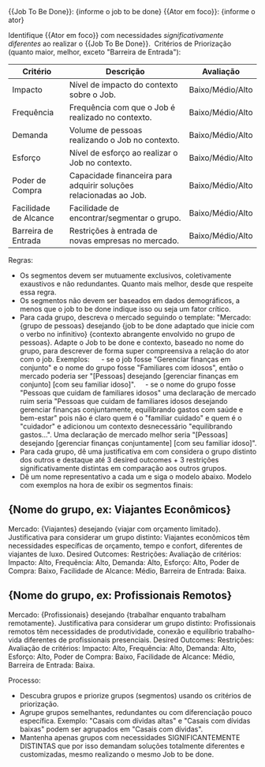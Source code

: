 <Contexto>
{{Job To Be Done}}: {informe o job to be done}
{{Ator em foco}}: {informe o ator}
</Contexto>

Identifique {{Ator em foco}} com necessidades *significativamente diferentes* ao realizar o {{Job To Be Done}}. 
Critérios de Priorização (quanto maior, melhor, exceto "Barreira de Entrada"):

| Critério | Descrição | Avaliação |
|-------------------|--------------------------------------------------------------------------------|------------|
| Impacto | Nível de impacto do contexto sobre o Job. | Baixo/Médio/Alto |
| Frequência | Frequência com que o Job é realizado no contexto. | Baixo/Médio/Alto |
| Demanda | Volume de pessoas realizando o Job no contexto. | Baixo/Médio/Alto |
| Esforço | Nível de esforço ao realizar o Job no contexto. | Baixo/Médio/Alto |
| Poder de Compra | Capacidade financeira para adquirir soluções relacionadas ao Job. | Baixo/Médio/Alto |
| Facilidade de Alcance | Facilidade de encontrar/segmentar o grupo. | Baixo/Médio/Alto |
| Barreira de Entrada | Restrições à entrada de novas empresas no mercado. | Baixo/Médio/Alto |


Regras:
- Os segmentos devem ser mutuamente exclusivos, coletivamente exaustivos e não redundantes. Quanto mais melhor, desde que respeite essa regra.
- Os segmentos não devem ser baseados em dados demográficos, a menos que o job to be done indique isso ou seja um fator crítico. 
- Para cada grupo, descreva o mercado seguindo o template: "Mercado: {grupo de pessoas} desejando {job to be done adaptado que inicie com o verbo no infinitivo} {contexto abrangente envolvido no grupo de pessoas}. Adapte o Job to be done e contexto, baseado no nome do grupo, para descrever de forma super compreensiva a relação do ator com o job. Exemplos: 
    - se o job fosse "Gerenciar finanças em conjunto" e o nome do grupo fosse "Familiares com idosos", então o mercado poderia ser "[Pessoas] desejando [gerenciar finanças em conjunto] [com seu familiar idoso]".
    - se o nome do grupo fosse "Pessoas que cuidam de familiares idosos" uma declaração de mercado ruim seria "Pessoas que cuidam de familiares idosos desejando gerenciar finanças conjuntamente, equilibrando gastos com saúde e bem-estar" pois não é claro quem é o "familiar cuidado" e quem é o "cuidador" e adicionou um contexto desnecessário "equilibrando gastos...". Uma declaração de mercado melhor seria "[Pessoas] desejando [gerenciar finanças conjuntamente] [com seu familiar idoso]".
- Para cada grupo, dê uma justificativa em com considera o grupo distinto dos outros e destaque até 3 desired outcomes + 3 restrições significativamente distintas em comparação aos outros grupos.
- Dê um nome representativo a cada um e siga o modelo abaixo.
Modelo com exemplos na hora de exibir os segmentos finais:
## {Nome do grupo, ex: Viajantes Econômicos}
Mercado: {Viajantes} desejando {viajar com orçamento limitado}.
Justificativa para considerar um grupo distinto: Viajantes econômicos têm necessidades específicas de orçamento, tempo e confort, diferentes de viajantes de luxo.
Desired Outcomes:
Restrições:
Avaliação de critérios: Impacto: Alto, Frequência: Alto, Demanda: Alto, Esforço: Alto, Poder de Compra: Baixo, Facilidade de Alcance: Médio, Barreira de Entrada: Baixa.

## {Nome do grupo, ex: Profissionais Remotos}
Mercado: {Profissionais} desejando {trabalhar enquanto trabalham remotamente}.
Justificativa para considerar um grupo distinto: Profissionais remotos têm necessidades de produtividade, conexão e equilíbrio trabalho-vida diferentes de profissionais presenciais.
Desired Outcomes:
Restrições:
Avaliação de critérios: Impacto: Alto, Frequência: Alto, Demanda: Alto, Esforço: Alto, Poder de Compra: Baixo, Facilidade de Alcance: Médio, Barreira de Entrada: Baixa.

Processo:
- Descubra grupos e priorize grupos (segmentos) usando os critérios de priorização.
- Agrupe grupos semelhantes, redundantes ou com diferenciação pouco específica. Exemplo: "Casais com dívidas altas" e "Casais com dívidas baixas" podem ser agrupados em "Casais com dívidas".
- Mantenha apenas grupos com necessidades SIGNIFICANTEMENTE DISTINTAS que por isso demandam soluções totalmente diferentes e customizadas, mesmo realizando o mesmo Job to be done. 

